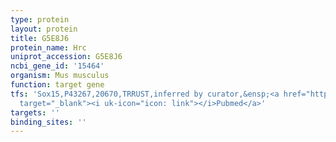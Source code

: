 ```yaml
---
type: protein
layout: protein
title: G5E8J6
protein_name: Hrc
uniprot_accession: G5E8J6
ncbi_gene_id: '15464'
organism: Mus musculus
function: target gene
tfs: 'Sox15,P43267,20670,TRRUST,inferred by curator,&ensp;<a href="https://www.ncbi.nlm.nih.gov/pubmed/?term=15863505%5Buid%5D"
  target="_blank"><i uk-icon="icon: link"></i>Pubmed</a>'
targets: ''
binding_sites: ''
---
```

